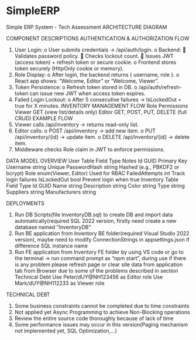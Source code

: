 # SimpleERP
Simple ERP System - Tech Assessment
ARCHITECTURE DIAGRAM
 








COMPONENT DESCRIPTIONS
AUTHENTICATION & AUTHORIZATION FLOW
1.	User Login:
o	User submits credentials → /api/auth/login.
o	Backend:
	Validates password policy.
	Checks lockout count.
	Issues JWT (access token) + refresh token or secure cookie.
o	Frontend stores token securely (HttpOnly cookie or memory).
2.	Role Display:
o	After login, the backend returns { username, role }.
o	React app shows: “Welcome, Editor” or “Welcome, Viewer”.
3.	Token Persistence:
o	Refresh token stored in DB.
o	/api/auth/refresh-token can issue new JWT when access token expires.
4.	Failed Login Lockout:
o	After 5 consecutive failures → IsLockedOut = true for X minutes.
INVENTORY MANAGEMENT FLOW
Role	Permissions
Viewer	GET (view list/details only)
Editor	GET, POST, PUT, DELETE (full CRUD)
EXAMPLE FLOW
1.	Viewer calls /api/inventory → returns read-only list.
2.	Editor calls:
o	POST /api/inventory → add new item.
o	PUT /api/inventory/{id} → update item.
o	DELETE /api/inventory/{id} → delete item.
3.	Middleware checks Role claim in JWT to enforce permissions.




DATA MODEL OVERVIEW
User Table
Field	Type	Notes
Id	GUID	Primary Key
Username	string	Unique
PasswordHash	string	Hashed (e.g., PBKDF2 or bcrypt)
Role	enum(Viewer, Editor)	Used for RBAC
FailedAttempts	int	Track login failures
IsLockedOut	bool	Prevent login when true
Inventory Table
Field	Type
Id	GUID
Name	string
Description	string
Color	string
Type	string
Suppliers	string
Manufacturers	string

DEPLOYMENTS
1.	Run DB Scripts(file InventoryDB.sql) to create DB and import data automatically(required SQL 2022 version, firstly need create a new database named “InventoryDB”
2.	Run BE application from Inventory BE folder(required Visual Studio 2022 version), maybe need to modify ConnectionStrings in appsettings.json if difference SQL instance name
3.	Run FE application from Inventory FE folder by using VS code or go to the terminal -> run command prompt as “npm start”, during use if there is any problem please refresh page or clear site data from application tab from Browser due to some of the problems described in section Technical Debt
Use Peter/dUY@NH123456 as Editor role
Use Mark/dUY@NH112233 as Viewer role



TECHNICAL DEBT
1.	Some business constraints cannot be completed due to time constraints
2.	Not applied yet Async Programming to achieve Non-Blocking operations
3.	Review the entire source code thoroughly because of lack of time
4.	Some performance issues may occur in this version(Paging mechanism not implemented yet, SQL Optimization,...)


